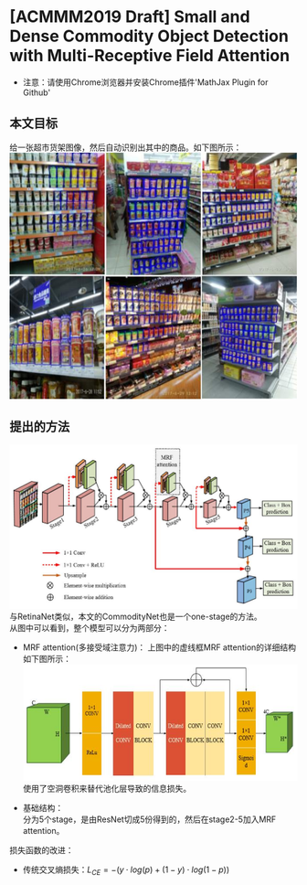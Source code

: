 # [ACMMM2019 Draft] Small and Dense Commodity Object Detection with Multi-Receptive Field Attention
+ 注意：请使用Chrome浏览器并安装Chrome插件'MathJax Plugin for Github'

## 本文目标
给一张超市货架图像，然后自动识别出其中的商品。如下图所示：  
![purpose](./purpose.jpg)

## 提出的方法
![network](./network.jpg)  
与RetinaNet类似，本文的CommodityNet也是一个one-stage的方法。  
从图中可以看到，整个模型可以分为两部分：  
+ MRF attention(多接受域注意力)： 
上图中的虚线框MRF attention的详细结构如下图所示：   
![MRF](./MRF.jpg)  
使用了空洞卷积来替代池化层导致的信息损失。  

+ 基础结构：  
分为5个stage，是由ResNet切成5份得到的，然后在stage2-5加入MRF attention。  

损失函数的改进：  
+ 传统交叉熵损失：${L_{CE}}=-(y{\cdot}log(p)+(1-y){\cdot}log(1-p))$